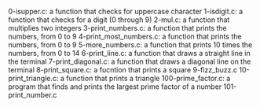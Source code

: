 0-isupper.c: a function that checks for uppercase character
1-isdigit.c: a function that checks for a digit (0 through 9)
2-mul.c: a function that multiplies two integers
3-print_numbers.c: a function that prints the numbers, from 0 to 9
4-print_most_numbers.c: a function that prints the numbers, from 0 to 9
5-more_numbers.c: a function that prints 10 times the numbers, from 0 to 14
6-print_line.c: a function that draws a straight line in the terminal
7-print_diagonal.c: a function that draws a diagonal line on the terminal
8-print_square.c: a fucntion that prints a square
9-fizz_buzz.c
10-print_triangle.c: a function that prints a triangle
100-prime_factor.c: a program that finds and prints the largest prime factor of a number
101-print_number.c
